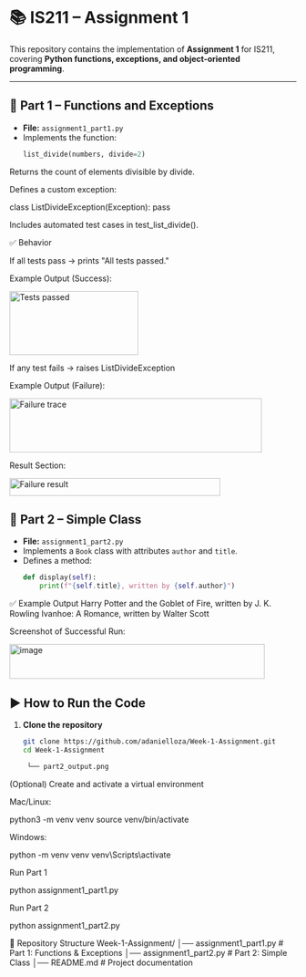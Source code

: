 # 📚 IS211 – Assignment 1

This repository contains the implementation of **Assignment 1** for IS211, covering **Python functions, exceptions, and object-oriented programming**.

---

## 📌 Part 1 – Functions and Exceptions

- **File:** `assignment1_part1.py`
- Implements the function:
  ```python
  list_divide(numbers, divide=2)
Returns the count of elements divisible by divide.

Defines a custom exception:

class ListDivideException(Exception): pass


Includes automated test cases in test_list_divide().

✅ Behavior

If all tests pass → prints "All tests passed."

Example Output (Success):

<img width="226" height="112" alt="Tests passed" src="https://github.com/user-attachments/assets/5b4a6da8-423b-4804-8879-90b912fe9483" />

If any test fails → raises ListDivideException

Example Output (Failure):

<img width="443" height="95" alt="Failure trace" src="https://github.com/user-attachments/assets/1fa18993-165a-4ba9-915f-7b820265b223" />

Result Section:

<img width="370" height="31" alt="Failure result" src="https://github.com/user-attachments/assets/0ac576d7-a835-4678-b38f-96d0dca74917" />


## 📌 Part 2 – Simple Class

- **File:** `assignment1_part2.py`
- Implements a `Book` class with attributes `author` and `title`.
- Defines a method:
  ```python
  def display(self):
      print(f"{self.title}, written by {self.author}")
✅ Example Output
Harry Potter and the Goblet of Fire, written by J. K. Rowling
Ivanhoe: A Romance, written by Walter Scott


Screenshot of Successful Run:

<img width="448" height="61" alt="image" src="https://github.com/user-attachments/assets/e59e5bb7-60af-47e5-aa3b-77f45531d0e1" />


## ▶️ How to Run the Code

1. **Clone the repository**
   ```bash
   git clone https://github.com/adanielloza/Week-1-Assignment.git
   cd Week-1-Assignment

    └── part2_output.png

(Optional) Create and activate a virtual environment

Mac/Linux:

python3 -m venv venv
source venv/bin/activate


Windows:

python -m venv venv
venv\Scripts\activate


Run Part 1

python assignment1_part1.py


Run Part 2

python assignment1_part2.py

📁 Repository Structure
Week-1-Assignment/
│── assignment1_part1.py      # Part 1: Functions & Exceptions
│── assignment1_part2.py      # Part 2: Simple Class
│── README.md                 # Project documentation

